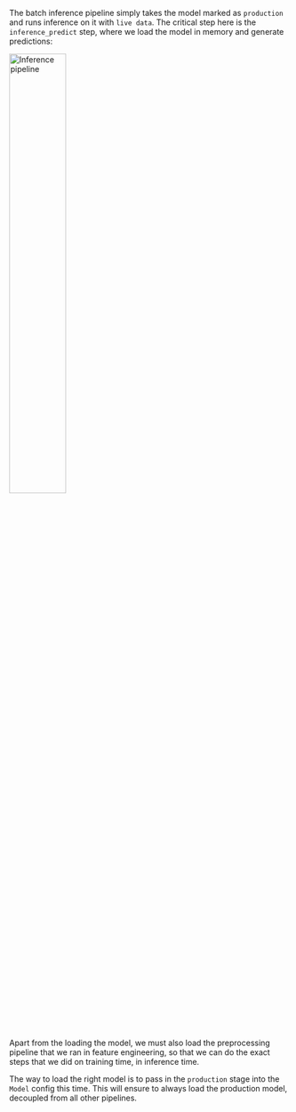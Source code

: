 The batch inference pipeline simply takes the model marked as `production` and runs inference on it
with `live data`. The critical step here is the `inference_predict` step, where we load the model in memory
and generate predictions:

<img src=".assets/inference_pipeline.png" width="45%" alt="Inference pipeline">

Apart from the loading the model, we must also load the preprocessing pipeline that we ran in feature engineering,
so that we can do the exact steps that we did on training time, in inference time.

The way to load the right model is to pass in the `production` stage into the `Model` config this time.
This will ensure to always load the production model, decoupled from all other pipelines.
